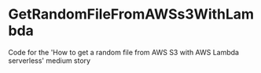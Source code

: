 # GetRandomFileFromAWSs3WithLambda
Code for the 'How to get a random file from AWS S3 with AWS Lambda  serverless' medium story
